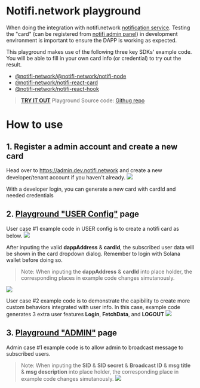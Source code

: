 # Notifi.network playground

When doing the integration with notifi.network [notification service](https://notifi.network/). Testing the "card" (can be registered from [notifi admin panel](https://admin.dev.notifi.network/)) in development environment is important to ensure the DAPP is working as expected.

This playground makes use of the following three key SDKs' example code. You will be able to fill in your own card info (or credential) to try out the result.

- [@notifi-network/@notifi-network/notifi-node](https://www.npmjs.com/package/@notifi-network/notifi-node)
- [@notifi-network/notifi-react-card](https://www.npmjs.com/package/@notifi-network/notifi-react-card)
- [@notifi-network/notifi-react-hook](https://www.npmjs.com/package/@notifi-network/notifi-react-hooks)

> **[TRY IT OUT](https://solana-notifi-playground.vercel.app/user)**
> Playground Source code: [Githug repo](git@github.com:happyeric77/solana_notifi_playground.git)

# How to use

## 1. Register a admin account and create a new card

Head over to https://admin.dev.notifi.network and create a new developer/tenant account if you haven't already.
![](https://i.imgur.com/VU4GtQZ.png)

With a developer login, you can generate a new card with cardId and needed credentials

## 2. [Playground "USER Config"](https://solana-notifi-playground.vercel.app/user) page

User case #1 example code in USER config is to create a notifi card as below.
![](https://i.imgur.com/fGvvEJc.png)

After inputing the valid **dappAddress** & **cardId**, the subscribed user data will be shown in the card dropdown dialog. Remember to login with Solana wallet before doing so.

> Note: When inputing the **dappAddress** & **cardId** into place holder, the corresponding places in example code changes simutanously.

![](https://i.imgur.com/V16P9K8.png)

User case #2 example code is to demonstrate the capibility to create more custom behaviors integrated with user info. In this case, example code generates 3 extra user features **Login**, **FetchData**, and **LOGOUT**
![](https://i.imgur.com/Zp4ZnIL.png)

## 3. [Playground "ADMIN"](https://solana-notifi-playground.vercel.app/) page

Admin case #1 example code is to allow admin to broadcast message to subscribed users.

> Note: When inputing the **SID** & **SID secret** & **Broadcast ID** & **msg title** & **msg description** into place holder, the corresponding place in example code changes simutanously.
> ![](https://i.imgur.com/qi2T6OM.png)
